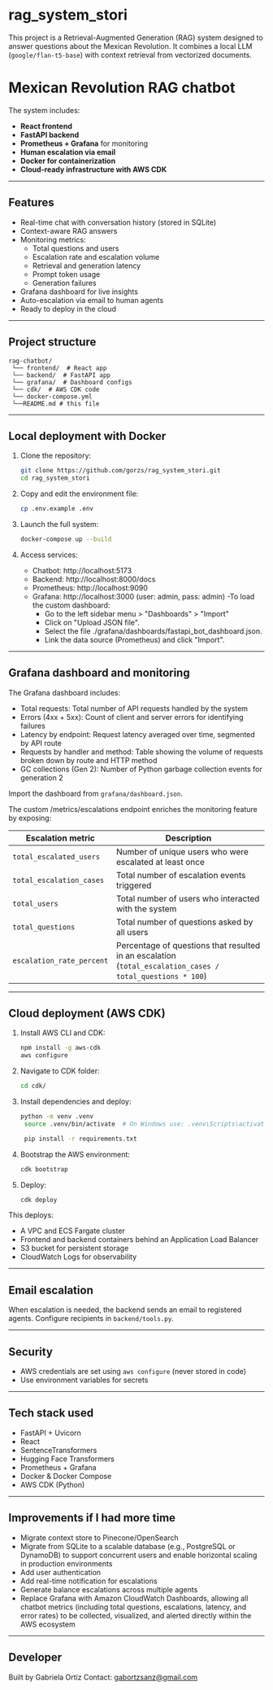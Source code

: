 # rag_system_stori
This project is a Retrieval-Augmented Generation (RAG) system designed to answer questions about the Mexican Revolution.  It combines a local LLM (`google/flan-t5-base`) with context retrieval from vectorized documents. 

# Mexican Revolution RAG chatbot
The system includes:

- **React frontend**
- **FastAPI backend**
- **Prometheus + Grafana** for monitoring
- **Human escalation via email**
- **Docker for containerization**
- **Cloud-ready infrastructure with AWS CDK**

---

## Features

- Real-time chat with conversation history (stored in SQLite)
- Context-aware RAG answers
- Monitoring metrics: 
    - Total questions and users
    - Escalation rate and escalation volume
    - Retrieval and generation latency
    - Prompt token usage
    - Generation failures
- Grafana dashboard for live insights
- Auto-escalation via email to human agents
- Ready to deploy in the cloud

---

## Project structure

```
rag-chatbot/
 └── frontend/  # React app
 └── backend/  # FastAPI app
 └── grafana/  # Dashboard configs
 └── cdk/  # AWS CDK code
 └── docker-compose.yml
 └──README.md # this file

```

---

## Local deployment with Docker

1. Clone the repository:
   ```bash
   git clone https://github.com/gorzs/rag_system_stori.git
   cd rag_system_stori
   ```

2. Copy and edit the environment file:
   ```bash
   cp .env.example .env
   ```

3. Launch the full system:
   ```bash
   docker-compose up --build
   ```

4. Access services:
   - Chatbot: http://localhost:5173
   - Backend: http://localhost:8000/docs
   - Prometheus: http://localhost:9090
   - Grafana: http://localhost:3000 (user: admin, pass: admin)
	-To load the custom dashboard:
		- Go to the left sidebar menu > "Dashboards" > "Import"
		- Click on "Upload JSON file".
		- Select the file ./grafana/dashboards/fastapi_bot_dashboard.json.
		- Link the data source (Prometheus) and click "Import".

---

## Grafana dashboard and monitoring

The Grafana dashboard includes:

- Total requests: Total number of API requests handled by the system
- Errors (4xx + 5xx): Count of client and server errors for identifying failures
- Latency by endpoint: Request latency averaged over time, segmented by API route
- Requests by handler and method: Table showing the volume of requests broken down by route and HTTP method 
- GC collections (Gen 2): Number of Python garbage collection events for generation 2

Import the dashboard from `grafana/dashboard.json`.

The custom /metrics/escalations endpoint enriches the monitoring feature by exposing:

| Escalation metric         | Description                                                                                 |
|---------------------------| ------------------------------------------------------------------------------------------- |
| `total_escalated_users`   | Number of unique users who were escalated at least once                                     |
| `total_escalation_cases`  | Total number of escalation events triggered                |
| `total_users`             | Total number of users who interacted with the system                                        |
| `total_questions`         | Total number of questions asked by all users                                                |
| `escalation_rate_percent` | Percentage of questions that resulted in an escalation (`total_escalation_cases / total_questions * 100`) |


---

## Cloud deployment (AWS CDK)

1. Install AWS CLI and CDK:
   ```bash
   npm install -g aws-cdk
   aws configure
   ```

2. Navigate to CDK folder:
   ```bash
   cd cdk/
   ```

3. Install dependencies and deploy:
   ```bash
   python -m venv .venv
	source .venv/bin/activate  # On Windows use: .venv\Scripts\activate

	pip install -r requirements.txt
   ```
4. Bootstrap the AWS environment:
   ```bash
   cdk bootstrap
   ```
5. Deploy:
   ```bash
   cdk deploy
   ```

This deploys:

- A VPC and ECS Fargate cluster
- Frontend and backend containers behind an Application Load Balancer
- S3 bucket for persistent storage
- CloudWatch Logs for observability

---

## Email escalation

When escalation is needed, the backend sends an email to registered agents. Configure recipients in `backend/tools.py`.

---

## Security

- AWS credentials are set using `aws configure` (never stored in code)
- Use environment variables for secrets

---

## Tech stack used

- FastAPI + Uvicorn
- React
- SentenceTransformers
- Hugging Face Transformers
- Prometheus + Grafana
- Docker & Docker Compose
- AWS CDK (Python)

---

## Improvements if I had more time

- Migrate context store to Pinecone/OpenSearch
- Migrate from SQLite to a scalable database (e.g., PostgreSQL or DynamoDB) to support concurrent users and enable horizontal scaling in production environments
- Add user authentication
- Add real-time notification for escalations
- Generate balance escalations across multiple agents
- Replace Grafana with Amazon CloudWatch Dashboards, allowing all chatbot metrics (including total questions, escalations, latency, and error rates) to be collected, visualized, and alerted directly within the AWS ecosystem
---

## Developer

Built by Gabriela Ortíz
Contact: [gabortzsanz@gmail.com](mailto:gabortzsanz@gmail.com)
